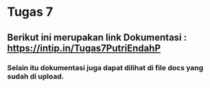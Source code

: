 # Tugas 7

## Berikut ini merupakan link Dokumentasi : https://intip.in/Tugas7PutriEndahP

### Selain itu dokumentasi juga dapat dilihat di file docs yang sudah di upload.
